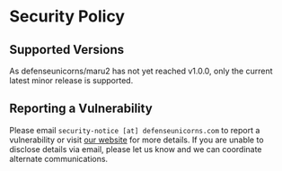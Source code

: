 # Security Policy

## Supported Versions

As defenseunicorns/maru2 has not yet reached v1.0.0, only the current latest minor release is supported.

## Reporting a Vulnerability

Please email `security-notice [at] defenseunicorns.com` to report a vulnerability or visit [our website](https://www.defenseunicorns.com/) for more details. If you are unable to disclose details via email, please let us know and we can coordinate alternate communications.
